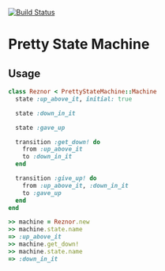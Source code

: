[![Build Status](https://travis-ci.org/ags/pretty_state_machine.png?branch=master)](https://travis-ci.org/ags/pretty_state_machine)

Pretty State Machine
====================

Usage
-----

```ruby
class Reznor < PrettyStateMachine::Machine
  state :up_above_it, initial: true

  state :down_in_it

  state :gave_up

  transition :get_down! do
    from :up_above_it
    to :down_in_it
  end

  transition :give_up! do
    from :up_above_it, :down_in_it
    to :gave_up
  end
end

>> machine = Reznor.new
>> machine.state.name
=> :up_above_it
>> machine.get_down!
>> machine.state.name
=> :down_in_it
```
